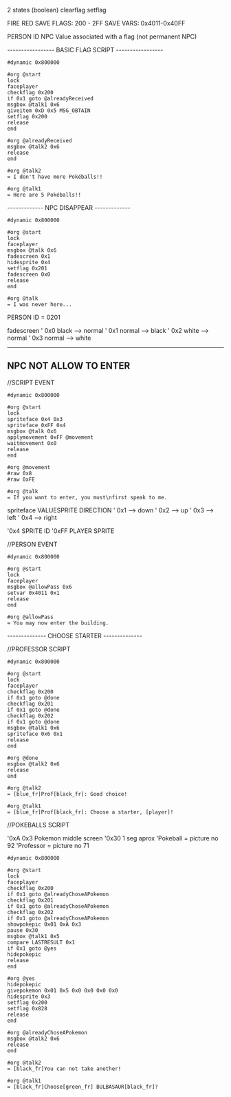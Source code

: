 2 states (boolean)
clearflag
setflag

FIRE RED
SAVE FLAGS: 200 - 2FF
SAVE VARS: 0x4011-0x40FF

PERSON ID
NPC Value associated with a flag (not permanent NPC)

*-----------------*
 BASIC FLAG SCRIPT
*-----------------*
```
#dynamic 0x800000

#org @start
lock
faceplayer
checkflag 0x200
if 0x1 goto @alreadyReceived
msgbox @talk1 0x6
giveitem 0xD 0x5 MSG_OBTAIN
setflag 0x200
release
end
```
```
#org @alreadyReceived
msgbox @talk2 0x6
release
end

#org @talk2
= I don't have more Pokéballs!!

#org @talk1
= Here are 5 Pokéballs!!
```
*-------------*
 NPC DISAPPEAR
*-------------*
```
#dynamic 0x800000

#org @start
lock
faceplayer
msgbox @talk 0x6
fadescreen 0x1
hidesprite 0x4
setflag 0x201
fadescreen 0x0
release
end

#org @talk
= I was never here...
```
PERSON ID = 0201

fadescreen
' 0x0 black  --> normal
' 0x1 normal --> black
' 0x2 white  --> normal
' 0x3 normal --> white

----------------------
 NPC NOT ALLOW TO ENTER
------------------------

//SCRIPT EVENT
```
#dynamic 0x800000

#org @start
lock
spriteface 0x4 0x3
spriteface 0xFF 0x4
msgbox @talk 0x6
applymovement 0xFF @movement
waitmovement 0x0
release
end

#org @movement
#raw 0x8
#raw 0xFE

#org @talk
= If you want to enter, you must\nfirst speak to me.
```
spriteface VALUESPRITE DIRECTION
' 0x1 --> down
' 0x2 --> up
' 0x3 --> left
' 0x4 --> right

'0x4 SPRITE ID
'0xFF PLAYER SPRITE

//PERSON EVENT
```
#dynamic 0x800000

#org @start
lock
faceplayer
msgbox @allowPass 0x6
setvar 0x4011 0x1
release
end

#org @allowPass
= You may now enter the building.
```
*--------------*
 CHOOSE STARTER
*--------------*

//PROFESSOR SCRIPT
```
#dynamic 0x800000

#org @start
lock
faceplayer
checkflag 0x200
if 0x1 goto @done
checkflag 0x201
if 0x1 goto @done
checkflag 0x202
if 0x1 goto @done
msgbox @talk1 0x6
spriteface 0x6 0x1
release
end

#org @done
msgbox @talk2 0x6
release
end

#org @talk2
= [blue_fr]Prof[black_fr]: Good choice!

#org @talk1
= [blue_fr]Prof[black_fr]: Choose a starter, [player]!
```

//POKEBALLS SCRIPT

'0xA 0x3 Pokemon middle screen
'0x30 1 seg aprox
'Pokeball  = picture no 92
'Professor = picture no 71
```
#dynamic 0x800000

#org @start
lock
faceplayer
checkflag 0x200
if 0x1 goto @alreadyChoseAPokemon
checkflag 0x201
if 0x1 goto @alreadyChoseAPokemon
checkflag 0x202
if 0x1 goto @alreadyChoseAPokemon
showpokepic 0x01 0xA 0x3
pause 0x30
msgbox @talk1 0x5
compare LASTRESULT 0x1
if 0x1 goto @yes
hidepokepic
release
end

#org @yes
hidepokepic
givepokemon 0x01 0x5 0x0 0x0 0x0 0x0
hidesprite 0x3
setflag 0x200
setflag 0x828
release
end

#org @alreadyChoseAPokemon
msgbox @talk2 0x6
release
end

#org @talk2
= [black_fr]You can not take another!

#org @talk1
= [black_fr]Choose[green_fr] BULBASAUR[black_fr]?
```